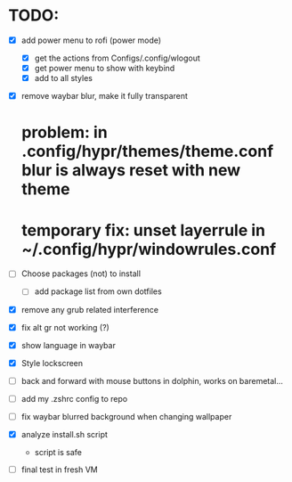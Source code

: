 # TODO:

- [X] add power menu to rofi (power mode)
    - [X] get the actions from Configs/.config/wlogout
    - [X] get power menu to show with keybind
    - [X] add to all styles
- [X] remove waybar blur, make it fully transparent
    # problem: in .config/hypr/themes/theme.conf blur is always reset with new theme
    # temporary fix: unset layerrule in ~/.config/hypr/windowrules.conf
- [ ] Choose packages (not) to install
    - [ ] add package list from own dotfiles
- [X] remove any grub related interference
- [X] fix alt gr not working (?)
- [X] show language in waybar
- [X] Style lockscreen
- [ ] back and forward with mouse buttons in dolphin, works on baremetal...
- [ ] add my .zshrc config to repo
- [ ] fix waybar blurred background when changing wallpaper
- [X] analyze install.sh script
    - script is safe

- [ ] final test in fresh VM
